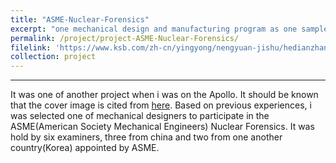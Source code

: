 ```yaml
---
title: "ASME-Nuclear-Forensics"
excerpt: "one mechanical design and manufacturing program as one sample to participate in the ASME review<br/><img src='/images/Forensics-N-NPT-NS.png'>"
permalink: /project/project-ASME-Nuclear-Forensics/
filelink: 'https://www.ksb.com/zh-cn/yingyong/nengyuan-jishu/hedianzhan'
collection: project
---
```


------

It was one of another project when i was on the Apollo. It should be known that the cover image is cited from [here](https://www.ksb.com/zh-cn/yingyong/nengyuan-jishu/hedianzhan). Based on previous experiences, i was selected one of mechanical designers to participate in the ASME(American Society Mechanical Engineers) Nuclear Forensics. It was hold by six examiners, three from china and two from one another country(Korea) appointed by ASME.

